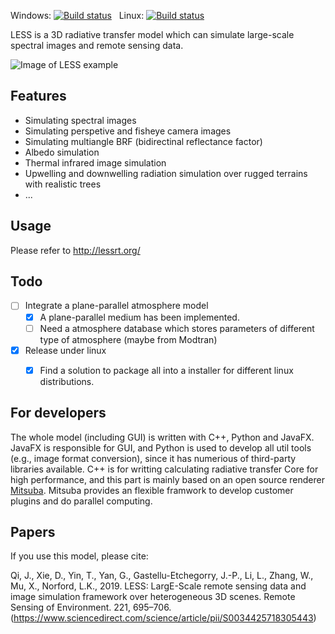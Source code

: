 Windows: [![Build status](https://ci.appveyor.com/api/projects/status/alfpva8jgm657835?svg=true)](https://ci.appveyor.com/project/jianboqi/lessrt)
&nbsp;&nbsp;Linux: [![Build status](https://ci.appveyor.com/api/projects/status/so72g2kelkpwclhc?svg=true)](https://ci.appveyor.com/project/jianboqi/lessrt-ipr8k)

LESS is a 3D radiative transfer model which can simulate large-scale spectral images and remote sensing data.

![Image of LESS example](http://jianboqi.github.io/img/lessExample1.jpg)

## Features

* Simulating spectral images
* Simulating perspetive and fisheye camera images
* Simulating multiangle BRF (bidirectinal reflectance factor)
* Albedo simulation
* Thermal infrared image simulation
* Upwelling and downwelling radiation simulation over rugged terrains with realistic trees
* ...

## Usage

Please refer to http://lessrt.org/


## Todo

* [ ] Integrate a plane-parallel atmosphere model
  * [x] A plane-parallel medium has been implemented.
  * [ ] Need a atmosphere database which stores parameters of different type of atmosphere (maybe from Modtran)
* [x] Release under linux
  * [x] Find a solution to package all into a installer for different linux distributions.


## For developers
The whole model (including GUI) is written with C++, Python and JavaFX. JavaFX is responsible for GUI, and Python is used to develop all util tools (e.g., image format conversion), since it has numerious of  third-party libraries available. C++ is for writting calculating radiative transfer Core for high performance, and this part is mainly based on an open source renderer [Mitsuba](https://www.mitsuba-renderer.org/). Mitsuba provides an flexible framwork to develop customer plugins and do parallel computing.

## Papers
If you use this model, please cite:

Qi, J., Xie, D., Yin, T., Yan, G., Gastellu-Etchegorry, J.-P., Li, L., Zhang, W., Mu, X., Norford, L.K., 2019. LESS: LargE-Scale remote sensing data and image simulation framework over heterogeneous 3D scenes. Remote Sensing of Environment. 221, 695–706. (https://www.sciencedirect.com/science/article/pii/S0034425718305443)


